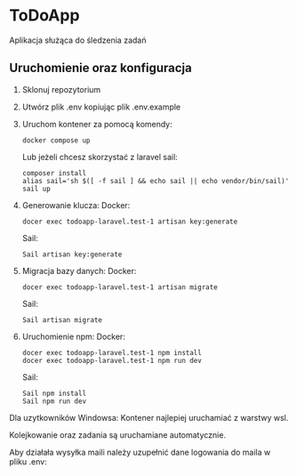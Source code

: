

# ToDoApp

Aplikacja służąca do śledzenia zadań

## Uruchomienie oraz konfiguracja

1) Sklonuj repozytorium
2) Utwórz plik .env kopiując plik .env.example
3) Uruchom kontener za pomocą komendy:
    ```
    docker compose up
    ```
    Lub jeżeli chcesz skorzystać z laravel sail:
    
    ```
    composer install
    alias sail='sh $([ -f sail ] && echo sail || echo vendor/bin/sail)'
    sail up
    ```
4) Generowanie klucza: 
    Docker:
    ```
    docer exec todoapp-laravel.test-1 artisan key:generate
    ```
    Sail:
    ```
    Sail artisan key:generate
    ```
5) Migracja bazy danych:
    Docker:
    ```
    docer exec todoapp-laravel.test-1 artisan migrate
    ```
    Sail:
    ```
    Sail artisan migrate
    ```
6) Uruchomienie npm:
    Docker:
    ```
    docer exec todoapp-laravel.test-1 npm install
    docer exec todoapp-laravel.test-1 npm run dev
    ```
    Sail:
    ```
    Sail npm install
    Sail npm run dev
    ```

Dla uzytkowników Windowsa:
Kontener najlepiej uruchamiać z warstwy wsl. 

Kolejkowanie oraz zadania są uruchamiane automatycznie.

Aby działała wysyłka maili należy uzupełnić dane logowania do maila w pliku .env: